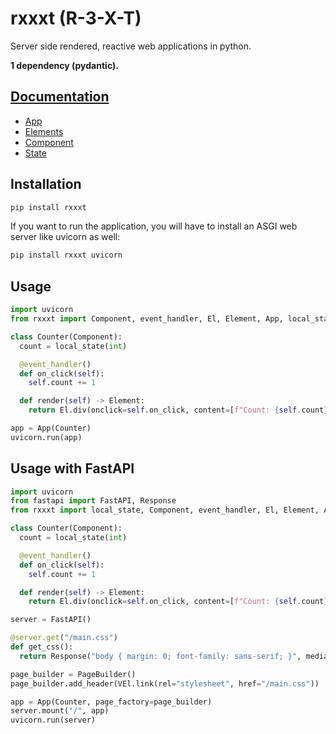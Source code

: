 # rxxxt (R-3-X-T)
Server side rendered, reactive web applications in python.

**1 dependency (pydantic).**

## [Documentation](https://leopf.github.io/rxxxt/)
- [App](https://leopf.github.io/rxxxt/app/)
- [Elements](https://leopf.github.io/rxxxt/elements/)
- [Component](https://leopf.github.io/rxxxt/component/)
- [State](https://leopf.github.io/rxxxt/state/)

## Installation

```bash
pip install rxxxt
```

If you want to run the application, you will have to install an ASGI web server like uvicorn as well:
```bash
pip install rxxxt uvicorn
```

## Usage
```python
import uvicorn
from rxxxt import Component, event_handler, El, Element, App, local_state

class Counter(Component):
  count = local_state(int)

  @event_handler()
  def on_click(self):
    self.count += 1

  def render(self) -> Element:
    return El.div(onclick=self.on_click, content=[f"Count: {self.count}"])

app = App(Counter)
uvicorn.run(app)
```

## Usage with FastAPI
```python
import uvicorn
from fastapi import FastAPI, Response
from rxxxt import local_state, Component, event_handler, El, Element, App, PageBuilder, VEl

class Counter(Component):
  count = local_state(int)

  @event_handler()
  def on_click(self):
    self.count += 1

  def render(self) -> Element:
    return El.div(onclick=self.on_click, content=[f"Count: {self.count}"])

server = FastAPI()

@server.get("/main.css")
def get_css():
  return Response("body { margin: 0; font-family: sans-serif; }", media_type="text/css")

page_builder = PageBuilder()
page_builder.add_header(VEl.link(rel="stylesheet", href="/main.css"))

app = App(Counter, page_factory=page_builder)
server.mount("/", app)
uvicorn.run(server)
```
